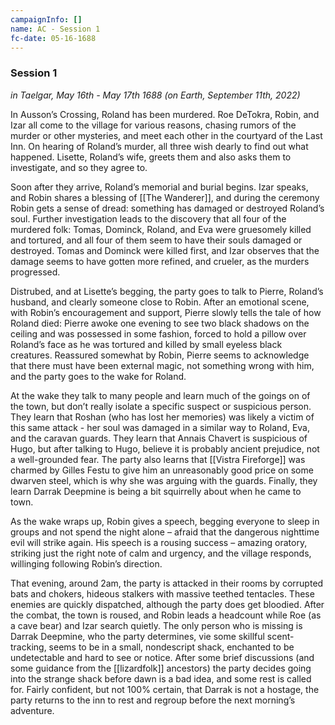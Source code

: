 ```yaml
---
campaignInfo: []
name: AC - Session 1
fc-date: 05-16-1688
---
```


### Session 1
*in Taelgar, May 16th - May 17th 1688 (on Earth, September 11th, 2022)*

In Ausson’s Crossing, Roland has been murdered. Roe DeTokra, Robin, and Izar all come to the village for various reasons, chasing rumors of the murder or other mysteries, and meet each other in the courtyard of the Last Inn. On hearing of Roland’s murder, all three wish dearly to find out what happened. Lisette, Roland’s wife, greets them and also asks them to investigate, and so they agree to. 

Soon after they arrive, Roland’s memorial and burial begins. Izar speaks, and Robin shares a blessing of [[The Wanderer]], and during the ceremony Robin gets a sense of dread: something has damaged or destroyed Roland’s soul. Further investigation leads to the discovery that all four of the murdered folk: Tomas, Dominck, Roland, and Eva were gruesomely killed and tortured, and all four of them seem to have their souls damaged or destroyed. Tomas and Dominck were killed first, and Izar observes that the damage seems to have gotten more refined, and crueler, as the murders progressed.

Distrubed, and at Lisette’s begging, the party goes to talk to Pierre, Roland’s husband, and clearly someone close to Robin. After an emotional scene, with Robin’s encouragement and support, Pierre slowly tells the tale of how Roland died: Pierre awoke one evening to see two black shadows on the ceiling and was possessed in some fashion, forced to hold a pillow over Roland’s face as he was tortured and killed by small eyeless black creatures. Reassured somewhat by Robin, Pierre seems to acknowledge that there must have been external magic, not something wrong with him, and the party goes to the wake for Roland.

At the wake they talk to many people and learn much of the goings on of the town, but don’t really isolate a specific suspect or suspicious person. They learn that Roshan (who has lost her memories) was likely a victim of this same attack - her soul was damaged in a similar way to Roland, Eva, and the caravan guards. They learn that Annais Chavert is suspicious of Hugo, but after talking to Hugo, believe it is probably ancient prejudice, not a well-grounded fear. The party also learns that [[Vistra Fireforge]] was charmed by Gilles Festu to give him an unreasonably good price on some dwarven steel, which is why she was arguing with the guards. Finally, they learn Darrak Deepmine is being a bit squirrelly about when he came to town.

As the wake wraps up, Robin gives a speech, begging everyone to sleep in groups and not spend the night alone – afraid that the dangerous nighttime evil will strike again. His speech is a rousing success – amazing oratory, striking just the right note of calm and urgency, and the village responds, willinging following Robin’s direction.

That evening, around 2am, the party is attacked in their rooms by corrupted bats and chokers, hideous stalkers with massive teethed tentacles. These enemies are quickly dispatched, although the party does get bloodied. After the combat, the town is roused, and Robin leads a headcount while Roe (as a cave bear) and Izar search quietly. The only person who is missing is Darrak Deepmine, who the party determines, vie some skillful scent-tracking, seems to be in a small, nondescript shack, enchanted to be undetectable and hard to see or notice. After some brief discussions (and some guidance from the [[lizardfolk]] ancestors) the party decides going into the strange shack before dawn is a bad idea, and some rest is called for. Fairly confident, but not 100% certain, that Darrak is not a hostage, the party returns to the inn to rest and regroup before the next morning’s adventure.